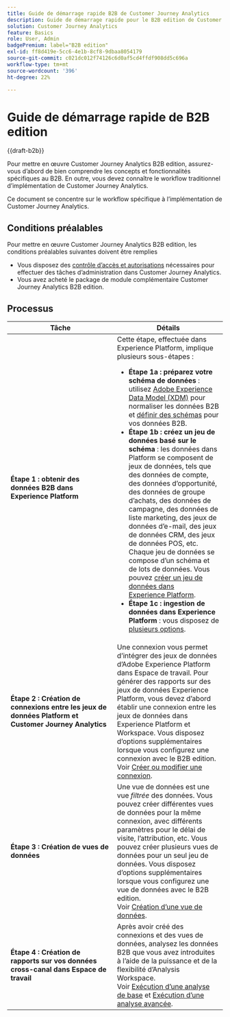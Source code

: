 ```yaml
---
title: Guide de démarrage rapide B2B de Customer Journey Analytics
description: Guide de démarrage rapide pour le B2B edition de Customer Journey Analytics.
solution: Customer Journey Analytics
feature: Basics
role: User, Admin
badgePremium: label="B2B edition"
exl-id: ff8d419e-5cc6-4e1b-8cf8-9dbaa8054179
source-git-commit: c021dc012f74126c6d0af5cd4ffdf908dd5c696a
workflow-type: tm+mt
source-wordcount: '396'
ht-degree: 22%

---
```


# Guide de démarrage rapide de B2B edition

{{draft-b2b}}

Pour mettre en œuvre Customer Journey Analytics B2B edition, assurez-vous d’abord de bien comprendre les concepts et fonctionnalités spécifiques au B2B. En outre, vous devez connaître le workflow traditionnel d’implémentation de Customer Journey Analytics.

Ce document se concentre sur le workflow spécifique à l’implémentation de Customer Journey Analytics.

## Conditions préalables

Pour mettre en œuvre Customer Journey Analytics B2B edition, les conditions préalables suivantes doivent être remplies

* Vous disposez des [contrôle d’accès et autorisations](/help/technotes/access-control.md) nécessaires pour effectuer des tâches d’administration dans Customer Journey Analytics.
* Vous avez acheté le package de module complémentaire Customer Journey Analytics B2B edition.


## Processus

| Tâche | Détails |
| --- | --- |
| **Étape 1 : obtenir des données B2B dans Experience Platform** | Cette étape, effectuée dans Experience Platform, implique plusieurs sous-étapes :<ul><li>**Étape 1a : préparez votre schéma de données** : utilisez [Adobe Experience Data Model (XDM)](https://experienceleague.adobe.com/docs/experience-platform/xdm/home.html?lang=fr) pour normaliser les données B2B et [définir des schémas](https://experienceleague.adobe.com/fr/docs/experience-platform/rtcdp/schemas/b2b) pour vos données B2B.</li><li>**Étape 1b : créez un jeu de données basé sur le schéma** : les données dans Platform se composent de jeux de données, tels que des données de compte, des données d’opportunité, des données de groupe d’achats, des données de campagne, des données de liste marketing, des jeux de données d’e-mail, des jeux de données CRM, des jeux de données POS, etc. Chaque jeu de données se compose d’un schéma et de lots de données. Vous pouvez [créer un jeu de données dans Experience Platform](https://experienceleague.adobe.com/docs/platform-learn/getting-started-for-data-architects-and-data-engineers/create-datasets.html?lang=fr).</li><li>**Étape 1c : ingestion de données dans Experience Platform** : vous disposez de [plusieurs options](https://experienceleague.adobe.com/fr/docs/experience-platform/ingestion/home).</li></ul> |
| **Étape 2 : Création de connexions entre les jeux de données Platform et Customer Journey Analytics** | Une connexion vous permet d’intégrer des jeux de données d’Adobe Experience Platform dans Espace de travail. Pour générer des rapports sur des jeux de données Experience Platform, vous devez d’abord établir une connexion entre les jeux de données dans Experience Platform et Workspace. Vous disposez d’options supplémentaires lorsque vous configurez une connexion avec le B2B edition. <br>Voir [Créer ou modifier une connexion](/help/connections/create-connection.md). |
| **Étape 3 : Création de vues de données** | Une vue de données est une vue *filtrée* des données. Vous pouvez créer différentes vues de données pour la même connexion, avec différents paramètres pour le délai de visite, l’attribution, etc. Vous pouvez créer plusieurs vues de données pour un seul jeu de données. Vous disposez d’options supplémentaires lorsque vous configurez une vue de données avec le B2B edition.<br>Voir [Création d’une vue de données](/help/data-views/create-dataview.md). |
| **Étape 4 : Création de rapports sur vos données cross-canal dans Espace de travail** | Après avoir créé des connexions et des vues de données, analysez les données B2B que vous avez introduites à l’aide de la puissance et de la flexibilité d’Analysis Workspace.<br>Voir [Exécution d’une analyse de base](/help/analysis-workspace/perform-basic-analysis.md) et [Exécution d’une analyse avancée](/help/analysis-workspace/perform-adv-analysis.md). |

<!--

## Use Case

The [B2B Use Case ](../data-ingestion/data-ingestion.md) document provides an example use case on how to implement Customer  Journey Analytics B2B Edition.

-->